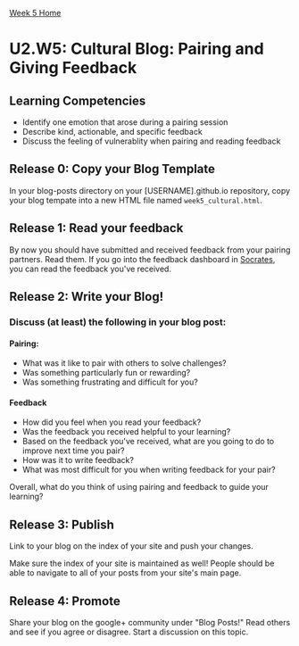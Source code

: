 [Week 5 Home](../)

# U2.W5: Cultural Blog: Pairing and Giving Feedback

## Learning Competencies
- Identify one emotion that arose during a pairing session
- Describe kind, actionable, and specific feedback
- Discuss the feeling of vulnerablity when pairing and reading feedback

## Release 0: Copy your Blog Template
In your blog-posts directory on your [USERNAME].github.io repository, copy your blog tempate into a new HTML file named `week5_cultural.html`. 

## Release 1: Read your feedback
By now you should have submitted and received feedback from your pairing partners. Read them. If you go into the feedback dashboard in [Socrates](https://socrates.devbootcamp.com/feedback), you can read the feedback you've received.

## Release 2: Write your Blog!

### Discuss (at least) the following in your blog post:
#### Pairing: 
- What was it like to pair with others to solve challenges?
- Was something particularly fun or rewarding?
- Was something frustrating and difficult for you?

#### Feedback
- How did you feel when you read your feedback? 
- Was the feedback you received helpful to your learning?
- Based on the feedback you've received, what are you going to 
do to improve next time you pair?
- How was it to write feedback? 
- What was most difficult for you when writing feedback for your pair?

Overall, what do you think of using pairing and feedback to guide your learning?


## Release 3: Publish
Link to your blog on the index of your site and push your changes. 

Make sure the index of your site is maintained as well! People should be able to navigate to all of your posts from your site's main page. 

## Release 4: Promote

Share your blog on the google+ community under "Blog Posts!" Read others and see if you agree or disagree. Start a discussion on this topic.  
